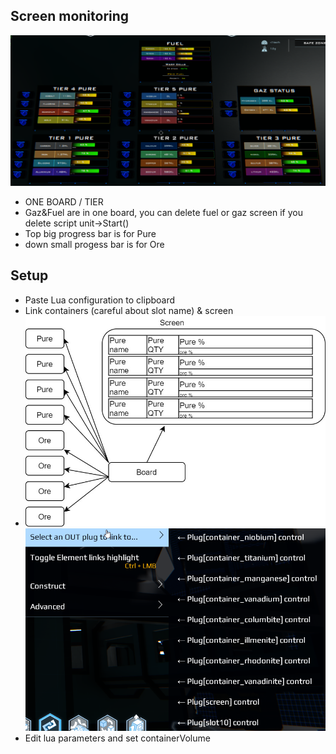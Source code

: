 ## Screen monitoring

![image](https://raw.githubusercontent.com/WilloneToT/oreMonitoring/master/example.png)

* ONE BOARD / TIER
*  Gaz&Fuel are in one board, you can delete fuel or gaz screen if you delete script unit->Start()
*  Top big progress bar is for Pure
*  down small progess bar is for Ore

## Setup
* Paste Lua configuration to clipboard
* Link containers (careful about slot name)  & screen 
* ![image](https://raw.githubusercontent.com/WilloneToT/oreMonitoring/master/schema2.jpg)
 ![image](https://raw.githubusercontent.com/WilloneToT/oreMonitoring/master/links.png)
* Edit lua parameters and set containerVolume
